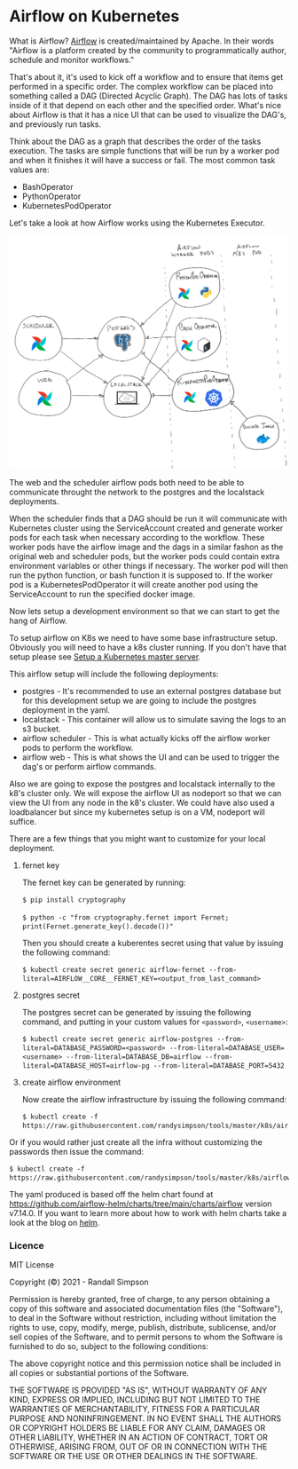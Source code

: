 # Airflow on Kubernetes

What is Airflow?  [Airflow](https://airflow.apache.org/) is created/maintained by Apache.  In their words "Airflow is a platform created by the community to programmatically author, schedule and monitor workflows."

That's about it, it's used to kick off a workflow and to ensure that items get performed in a specific order.  The complex workflow can be placed into something called a DAG (Directed Acyclic Graph).  The DAG has lots of tasks inside of it that depend on each other and the specified order.  What's nice about Airflow is that it has a nice UI that can be used to visualize the DAG's, and previously run tasks.

Think about the DAG as a graph that describes the order of the tasks execution.  The tasks are simple functions that will be run by a worker pod and when it finishes it will have a success or fail.  The most common task values are:
- BashOperator
- PythonOperator
- KubernetesPodOperator

Let's take a look at how Airflow works using the Kubernetes Executor.

![Airflow Overflow](https://raw.githubusercontent.com/randysimpson/tools/master/k8s/airflow/overview.png)

The web and the scheduler airflow pods both need to be able to communicate throught the network to the postgres and the localstack deployments.

When the scheduler finds that a DAG should be run it will communicate with Kubernetes cluster using the ServiceAccount created and generate worker pods for each task when necessary according to the workflow.  These worker pods have the airflow image and the dags in a similar fashon as the original web and scheduler pods, but the worker pods could contain extra environment variables or other things if necessary.  The worker pod will then run the python function, or bash function it is supposed to.  If the worker pod is a KubernetesPodOperator it will create another pod using the ServiceAccount to run the specified docker image.

Now lets setup a development environment so that we can start to get the hang of Airflow.

To setup airflow on K8s we need to have some base infrastructure setup.  Obviously you will need to have a k8s cluster running.  If you don't have that setup please see [Setup a Kubernetes master server](https://simpsonhouse.hopto.org/blog/Setup%20a%20Kubernetes%20master%20server).

This airflow setup will include the following deployments:
* postgres -  It's recommended to use an external postgres database but for this development setup we are going to include the postgres deployment in the yaml.
* localstack - This container will allow us to simulate saving the logs to an s3 bucket.
* airflow scheduler - This is what actually kicks off the airflow worker pods to perform the workflow.
* airflow web - This is what shows the UI and can be used to trigger the dag's or perform airflow commands.

Also we are going to expose the postgres and localstack internally to the k8's cluster only.  We will expose the airflow UI as nodeport so that we can view the UI from any node in the k8's cluster.  We could have also used a loadbalancer but since my kubernetes setup is on a VM, nodeport will suffice.

There are a few things that you might want to customize for your local deployment.
1. fernet key

    The fernet key can be generated by running:
    ```
    $ pip install cryptography

    $ python -c "from cryptography.fernet import Fernet; print(Fernet.generate_key().decode())"
    ```
    Then you should create a kuberentes secret using that value by issuing the following command:
    ```
    $ kubectl create secret generic airflow-fernet --from-literal=AIRFLOW__CORE__FERNET_KEY=<output_from_last_command>
    ```
2. postgres secret

    The postgres secret can be generated by issuing the following command, and putting in your custom values for `<password>`, `<username>`:
    ```
    $ kubectl create secret generic airflow-postgres --from-literal=DATABASE_PASSWORD=<password> --from-literal=DATABASE_USER=<username> --from-literal=DATABASE_DB=airflow --from-literal=DATABASE_HOST=airflow-pg --from-literal=DATABASE_PORT=5432
    ```
3. create airflow environment

    Now create the airflow infrastructure by issuing the following command:
    ```
    $ kubectl create -f https://raw.githubusercontent.com/randysimpson/tools/master/k8s/airflow/local_airflow.yaml
    ```

Or if you would rather just create all the infra without customizing the passwords then issue the command:
```
$ kubectl create -f https://raw.githubusercontent.com/randysimpson/tools/master/k8s/airflow/local_complete_airflow.yaml
```

The yaml produced is based off the helm chart found at https://github.com/airflow-helm/charts/tree/main/charts/airflow version v7.14.0.  If you want to learn more about how to work with helm charts take a look at the blog on [helm](https://simpsonhouse.hopto.org/blog/Helm).

### Licence

MIT License

Copyright (©) 2021 - Randall Simpson

Permission is hereby granted, free of charge, to any person obtaining a copy of this software and associated documentation files (the "Software"), to deal in the Software without restriction, including without limitation the rights to use, copy, modify, merge, publish, distribute, sublicense, and/or sell copies of the Software, and to permit persons to whom the Software is furnished to do so, subject to the following conditions:

The above copyright notice and this permission notice shall be included in all copies or substantial portions of the Software.

THE SOFTWARE IS PROVIDED "AS IS", WITHOUT WARRANTY OF ANY KIND, EXPRESS OR IMPLIED, INCLUDING BUT NOT LIMITED TO THE WARRANTIES OF MERCHANTABILITY, FITNESS FOR A PARTICULAR PURPOSE AND NONINFRINGEMENT. IN NO EVENT SHALL THE AUTHORS OR COPYRIGHT HOLDERS BE LIABLE FOR ANY CLAIM, DAMAGES OR OTHER LIABILITY, WHETHER IN AN ACTION OF CONTRACT, TORT OR OTHERWISE, ARISING FROM, OUT OF OR IN CONNECTION WITH THE SOFTWARE OR THE USE OR OTHER DEALINGS IN THE SOFTWARE.